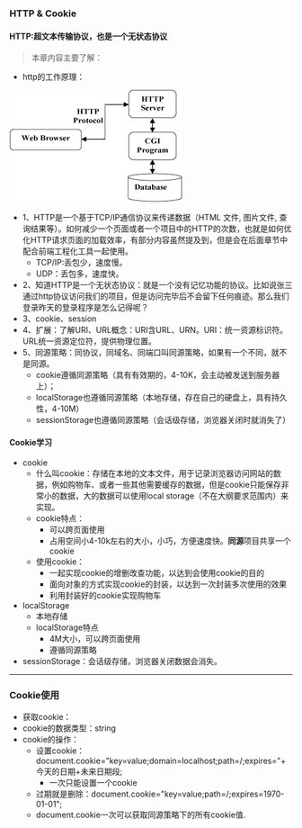 ### HTTP & Cookie

#### HTTP:超文本传输协议，也是一个无状态协议
> 本章内容主要了解：
* http的工作原理：

![step.gif](images\step.gif)
* 1、HTTP是一个基于TCP/IP通信协议来传递数据（HTML 文件, 图片文件, 查询结果等）。如何减少一个页面或者一个项目中的HTTP的次数，也就是如何优化HTTP请求页面的加载效率，有部分内容虽然提及到，但是会在后面章节中配合前端工程化工具一起使用。
    * TCP/IP:丢包少，速度慢。
    * UDP：丢包多，速度快。
* 2、知道HTTP是一个无状态协议：就是一个没有记忆功能的协议。比如说张三通过http协议访问我们的项目，但是访问完毕后不会留下任何痕迹。那么我们登录昨天的登录程序是怎么记得呢？
* 3、cookie、session
* 4、扩展：了解URI、URL概念：URI含URL、URN。URI：统一资源标识符。URL统一资源定位符，提供物理位置。
* 5、同源策略：同协议，同域名、同端口叫同源策略，如果有一个不同，就不是同源。
    * cookie遵循同源策略（具有有效期的，4-10K，会主动被发送到服务器上）；
    * localStorage也遵循同源策略（本地存储，存在自己的硬盘上，具有持久性，4-10M）
    * sessionStorage也遵循同源策略（会话级存储，浏览器关闭时就消失了）

#### Cookie学习

* cookie
  * 什么叫cookie：存储在本地的文本文件，用于记录浏览器访问网站的数据，例如购物车、或者一些其他需要缓存的数据，但是cookie只能保存非常小的数据，大的数据可以使用local storage（不在大纲要求范围内）来实现。
  * cookie特点：
    * 可以跨页面使用
    * 占用空间小4-10k左右的大小，小巧，方便速度快。**同源**项目共享一个cookie
  * 使用cookie：
    * 一起实现cookie的增删改查功能，以达到会使用cookie的目的
    * 面向对象的方式实现cookie的封装，以达到一次封装多次使用的效果
    * 利用封装好的cookie实现购物车
* localStorage
    * 本地存储
    * localStorage特点
        * 4M大小，可以跨页面使用
        * 遵循同源策略
* sessionStorage：会话级存储，浏览器关闭数据会消失。
---
### Cookie使用
* 获取cookie：
* cookie的数据类型：string
* cookie的操作：
    * 设置cookie：document.cookie="key=value;domain=localhost;path=/;expires="+今天的日期+未来日期段;
        * 一次只能设置一个cookie
    * 过期就是删除：document.cookie="key=value;path=/;expires=1970-01-01";
    * document.cookie一次可以获取同源策略下的所有cookie值.